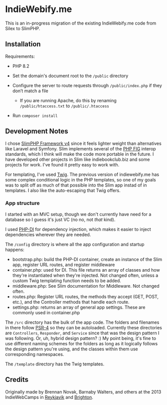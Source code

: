 # IndieWebify.me

This is an in-progress migration of the existing IndieWebify.me code from Silex to SlimPHP.

## Installation

Requirements:
* PHP 8.2

* Set the domain's document root to the `/public` directory
* Configure the server to route requests through `/public/index.php` if they don’t match a file
  * If you are running Apache, do this by renaming `/public/htaccess.txt` to `/public/.htaccess`
* Run `composer install`

## Development Notes

I chose [SlimPHP Framework v4](https://www.slimframework.com/) since it feels lighter weight than alternatives like Laravel and Symfony. Slim implements several of the [PHP FIG](https://www.php-fig.org/) interop standards, which I think will make the code more portable in the future. I have developed other projects in Slim like indiebookclub.biz and some projects for work. I've found it pretty easy to work with.

For templating, I've used [Twig](https://twig.symfony.com/doc/3.x/). The previous version of indiewebify.me has some complex conditional logic in the PHP templates, so one of my goals was to split off as much of that possible into the Slim app instad of in templates. I also like the auto-escaping that Twig offers.

### App structure

I started with an MVC setup, though we don't currently have need for a database so I guess it's just VC (no no, not *that* kind).

I used [PHP-DI](https://php-di.org/) for dependency injection, which makes it easier to inject dependencies wherever they are needed.

The `/config` directory is where all the app configuration and startup happens:
- bootstrap.php: build the PHP-DI container, create an instance of the Slim app, register URL routes, and register middleware
- container.php: used for DI. This file returns an array of classes and how they're instantiated when they're injected. Not changed often, unless a custom Twig templating function needs to be added.
- middleware.php: See Slim documentation for Middleware. Not changed often.
- routes.php: Register URL routes, the methods they accept (GET, POST, etc.), and the Controller methods that handle each route.
- settings.php: returns an array of general app settings. These are commonly used in container.php

The `/src` directory has the bulk of the app code. The folders and filenames in there follow [PSR-4](https://www.php-fig.org/psr/psr-4/) so they can be autoloaded. Currently these directories are `Controllers`, `Responder`, and `Service` since that was the design pattern I was following. Or, uh, hybrid design pattern? :) My point being, it's fine to use different naming schemes for the folders as long as it logically follows the design pattern you're using, and the classes within them use corresponding namespaces.

The `/template` directory has the Twig templates.

## Credits

Originally made by Brennan Novak, Barnaby Walters, and others at the 2013 IndieWebCamps in [Reykjavik](http://indieweb.org/2013/#Remote_Indiewebcamp_Parties) and [Brighton](http://indieweb.org/2013/UK).

